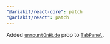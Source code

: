 ```yaml
---
"@ariakit/react-core": patch
"@ariakit/react": patch
---
```


Added [`unmountOnHide`](https://ariakit.org/reference/tab-panel#unmountonhide) prop to [`TabPanel`](https://ariakit.org/reference/tab-panel).
